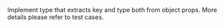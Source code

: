 Implement type that extracts key and type both from object props. More details please refer to test cases.
